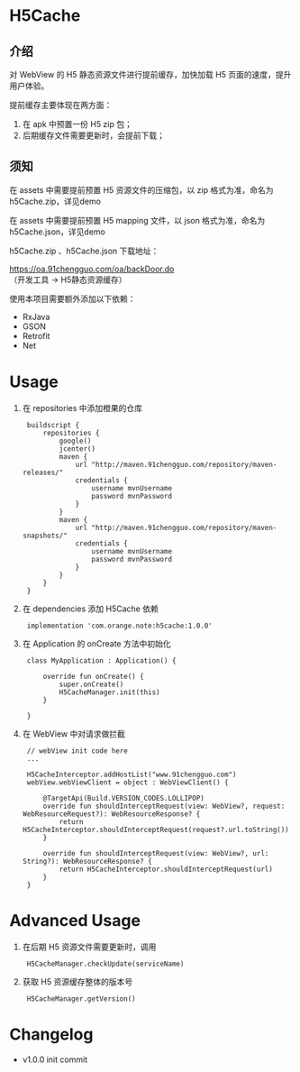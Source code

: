 H5Cache
===
介绍
---
对 WebView 的 H5 静态资源文件进行提前缓存，加快加载 H5 页面的速度，提升用户体验。

提前缓存主要体现在两方面：

1. 在 apk 中预置一份 H5 zip 包；
2. 后期缓存文件需要更新时，会提前下载；

须知
---
在 assets 中需要提前预置 H5 资源文件的压缩包，以 zip 格式为准，命名为 h5Cache.zip，详见demo

在 assets 中需要提前预置 H5 mapping 文件，以 json 格式为准，命名为 h5Cache.json，详见demo

h5Cache.zip 、h5Cache.json 下载地址：

https://oa.91chengguo.com/oa/backDoor.do （开发工具 -> H5静态资源缓存）

使用本项目需要额外添加以下依赖：

* RxJava
* GSON
* Retrofit
* Net
   
   
Usage
===
1. 在 repositories 中添加橙果的仓库


        buildscript {
            repositories {
                google()
                jcenter()
                maven {
                    url "http://maven.91chengguo.com/repository/maven-releases/"
                    credentials {
                        username mvnUsername
                        password mvnPassword
                    }
                }
                maven {
                    url "http://maven.91chengguo.com/repository/maven-snapshots/"
                    credentials {
                        username mvnUsername
                        password mvnPassword
                    }
                }
            }
        }
        
2. 在 dependencies 添加 H5Cache 依赖


        implementation 'com.orange.note:h5cache:1.0.0'
        
3. 在 Application 的 onCreate 方法中初始化


        class MyApplication : Application() {
        
            override fun onCreate() {
                super.onCreate()
                H5CacheManager.init(this)
            }
        
        }

4. 在 WebView 中对请求做拦截


        // webView init code here
        ...
        
        H5CacheInterceptor.addHostList("www.91chengguo.com")
        webView.webViewClient = object : WebViewClient() {
        
            @TargetApi(Build.VERSION_CODES.LOLLIPOP)
            override fun shouldInterceptRequest(view: WebView?, request: WebResourceRequest?): WebResourceResponse? {
                return H5CacheInterceptor.shouldInterceptRequest(request?.url.toString())
            }
        
            override fun shouldInterceptRequest(view: WebView?, url: String?): WebResourceResponse? {
                return H5CacheInterceptor.shouldInterceptRequest(url)
            }
        }
      
      
Advanced Usage    
===     
1. 在后期 H5 资源文件需要更新时，调用


        H5CacheManager.checkUpdate(serviceName)    
        
2. 获取 H5 资源缓存整体的版本号


        H5CacheManager.getVersion()     
        
        
Changelog
===
* v1.0.0 init commit
